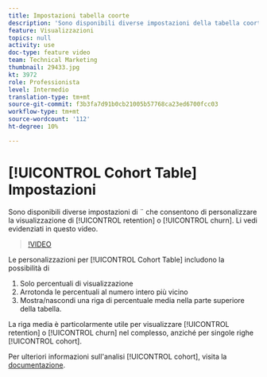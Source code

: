```yaml
---
title: Impostazioni tabella coorte
description: 'Sono disponibili diverse impostazioni della tabella coorte che ti consentono di personalizzare la visualizzazione del livello di fidelizzazione o abbandono. Li vedi evidenziati in questo video. '
feature: Visualizzazioni
topics: null
activity: use
doc-type: feature video
team: Technical Marketing
thumbnail: 29433.jpg
kt: 3972
role: Professionista
level: Intermedio
translation-type: tm+mt
source-git-commit: f3b3fa7d91b0cb21005b57768ca23ed6700fcc03
workflow-type: tm+mt
source-wordcount: '112'
ht-degree: 10%

---
```



# [!UICONTROL Cohort Table] Impostazioni

Sono disponibili diverse impostazioni di ¨ che consentono di personalizzare la visualizzazione di [!UICONTROL retention] o [!UICONTROL churn]. Li vedi evidenziati in questo video.

>[!VIDEO](https://video.tv.adobe.com/v/29433/?quality=12)

Le personalizzazioni per [!UICONTROL Cohort Table] includono la possibilità di

1. Solo percentuali di visualizzazione
1. Arrotonda le percentuali al numero intero più vicino
1. Mostra/nascondi una riga di percentuale media nella parte superiore della tabella.

La riga media è particolarmente utile per visualizzare [!UICONTROL retention] o [!UICONTROL churn] nel complesso, anziché per singole righe [!UICONTROL cohort].

Per ulteriori informazioni sull&#39;analisi [!UICONTROL cohort], visita la [documentazione](https://docs.adobe.com/help/it-IT/analytics/analyze/analysis-workspace/visualizations/cohort-table/t-cohort.html).
